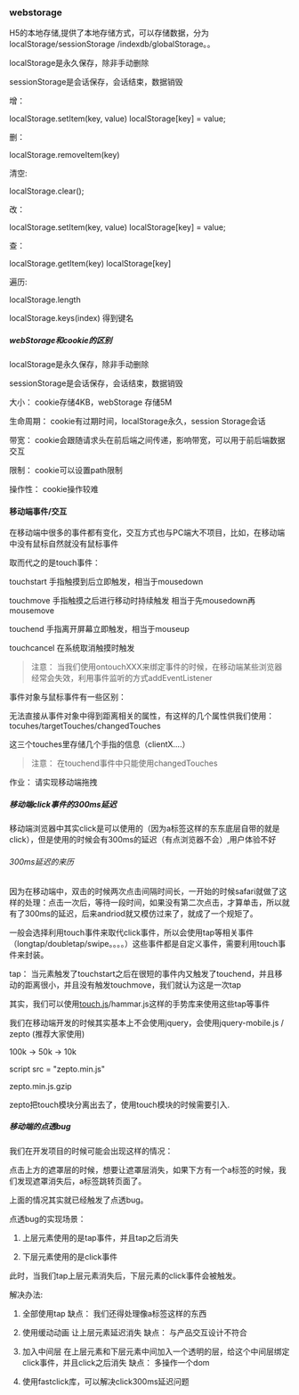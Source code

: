 
### webstorage

H5的本地存储,提供了本地存储方式，可以存储数据，分为localStorage/sessionStorage /indexdb/globalStorage。。

localStorage是永久保存，除非手动删除

sessionStorage是会话保存，会话结束，数据销毁

增：

localStorage.setItem(key, value)
localStorage[key] = value;

删：

localStorage.removeItem(key)

清空:

localStorage.clear();

改：

localStorage.setItem(key, value)
localStorage[key] = value;

查：

localStorage.getItem(key)
localStorage[key]

遍历:

localStorage.length

localStorage.keys(index) 得到键名


##### webStorage和cookie的区别

localStorage是永久保存，除非手动删除

sessionStorage是会话保存，会话结束，数据销毁


大小： cookie存储4KB，webStorage 存储5M

生命周期： cookie有过期时间，localStorage永久，session Storage会话

带宽： cookie会跟随请求头在前后端之间传递，影响带宽，可以用于前后端数据交互

限制： cookie可以设置path限制

操作性： cookie操作较难


#### 移动端事件/交互

在移动端中很多的事件都有变化，交互方式也与PC端大不项目，比如，在移动端中没有鼠标自然就没有鼠标事件

取而代之的是touch事件：

touchstart 手指触摸到后立即触发，相当于mousedown

touchmove  手指触摸之后进行移动时持续触发 相当于先mousedown再mousemove

touchend 手指离开屏幕立即触发，相当于mouseup

touchcancel 在系统取消触摸时触发

> 注意： 当我们使用ontouchXXX来绑定事件的时候，在移动端某些浏览器经常会失效，利用事件监听的方式addEventListener

事件对象与鼠标事件有一些区别：

无法直接从事件对象中得到距离相关的属性，有这样的几个属性供我们使用： tocuhes/targetTouches/changedTouches

这三个touches里存储几个手指的信息（clientX....）

> 注意： 在touchend事件中只能使用changedTouches

作业： 请实现移动端拖拽


##### 移动端click事件的300ms延迟

移动端浏览器中其实click是可以使用的（因为a标签这样的东东底层自带的就是click），但是使用的时候会有300ms的延迟（有点浏览器不会）,用户体验不好

###### 300ms延迟的来历

因为在移动端中，双击的时候两次点击间隔时间长，一开始的时候safari就做了这样的处理：点击一次后，等待一段时间，如果没有第二次点击，才算单击，所以就有了300ms的延迟，后来andriod就又模仿过来了，就成了一个规矩了。

一般会选择利用touch事件来取代click事件，所以会使用tap等相关事件（longtap/doubletap/swipe。。。。）这些事件都是自定义事件，需要利用touch事件来封装。

tap： 当元素触发了touchstart之后在很短的事件内又触发了touchend，并且移动的距离很小，并且没有触发touchmove，我们就认为这是一次tap

其实，我们可以使用[touch.js](https://www.cnblogs.com/Chen-XiaoJun/articles/5826698.html)/hammar.js这样的手势库来使用这些tap等事件

我们在移动端开发的时候其实基本上不会使用jquery，会使用jquery-mobile.js / zepto (推荐大家使用)

100k -> 50k -> 10k

script src = "zepto.min.js"

zepto.min.js.gzip


zepto把touch模块分离出去了，使用touch模块的时候需要引入.

##### 移动端的点透bug

我们在开发项目的时候可能会出现这样的情况：

点击上方的遮罩层的时候，想要让遮罩层消失，如果下方有一个a标签的时候，我们发现遮罩消失后，a标签跳转页面了。

上面的情况其实就已经触发了点透bug。

点透bug的实现场景：

1. 上层元素使用的是tap事件，并且tap之后消失

2. 下层元素使用的是click事件

此时，当我们tap上层元素消失后，下层元素的click事件会被触发。


解决办法:

1. 全部使用tap  缺点： 我们还得处理像a标签这样的东西

2. 使用缓动动画 让上层元素延迟消失 缺点： 与产品交互设计不符合

3. 加入中间层 在上层元素和下层元素中间加入一个透明的层，给这个中间层绑定click事件，并且click之后消失 缺点： 多操作一个dom

4. 使用fastclick库，可以解决click300ms延迟问题

